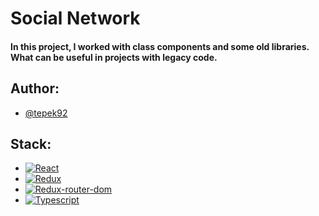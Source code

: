 # Social Network

#### In this project, I worked with class components and some old libraries. What can be useful in projects with legacy code.

## Author:
- [@tepek92](https://github.com/tepek92)

## Stack:

- [![React][react.js]][react-url]
- [![Redux][redux]][redux-url]
- [![Redux-router-dom][rrd]][rrd-url]
- [![Typescript][typescript]][typescript-url]


<!-- LINKS  -->
[react.js]: https://img.shields.io/badge/React-0769AD?style=for-the-badge&logo=react&logoColor=white
[react-url]: https://reactjs.org/
[redux]: https://img.shields.io/badge/redux-%23593d88.svg?style=for-the-badge&logo=redux&logoColor=white
[redux-url]: https://redux.js.org/
[rrd]: https://img.shields.io/badge/React_Router-CA4245?style=for-the-badge&logo=react-router&logoColor=white
[rrd-url]: https://reactrouter.com/en/main
[typescript]: https://img.shields.io/badge/TypeScript-007ACC?style=for-the-badge&logo=typescript&logoColor=white
[typescript-url]: https://www.typescriptlang.org/